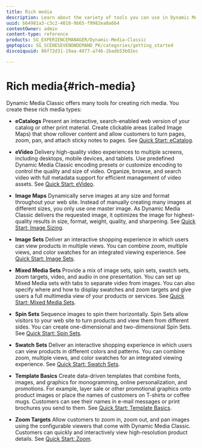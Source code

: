 ```yaml
---
title: Rich media
description: Learn about the variety of tools you can use in Dynamic Media Classic to create rich media.
uuid: b64981a3-c3c2-4010-9b65-f9982ea0a664
contentOwner: admin
content-type: reference
products: SG_EXPERIENCEMANAGER/Dynamic-Media-Classic
geptopics: SG_SCENESEVENONDEMAND_PK/categories/getting_started
discoiquuid: 86f72d31-19aa-4077-a746-2badb53b02ec

---
```


# Rich media{#rich-media}

Dynamic Media Classic offers many tools for creating rich media. You create these rich media types:

* **eCatalogs**
Present an interactive, search-enabled web version of your catalog or other print material. Create clickable areas (called Image Maps) that show rollover content and allow customers to turn pages, zoom, pan, and attach sticky notes to pages. See [Quick Start: eCatalog](/help/quick-start-ecatalog.md).

* **eVideo**
Delivery high-quality video experiences to multiple screens, including desktops, mobile devices, and tablets. Use predefined Dynamic Media Classic encoding presets or customize encoding to control the quality and size of video. Organize, browse, and search video with full metadata support for efficient management of video assets. See [Quick Start: eVideo](/help/quick-start-video.md).

* **Image Maps**
Dynamically serve images at any size and format throughout your web site. Instead of manually creating many images at different sizes, you only use one master image. As Dynamic Media Classic delivers the requested image, it optimizes the image for highest-quality results in size, format, weight, quality, and sharpening. See [Quick Start: Image Sizing](/help/quick-start-image-sizing.md).

* **Image Sets**
Deliver an interactive shopping experience in which users can view products in multiple views. You can combine zoom, multiple views, and color swatches for an integrated viewing experience. See [Quick Start: Image Sets](/help/quick-start-image-sets.md).

* **Mixed Media Sets**
Provide a mix of image sets, spin sets, swatch sets, zoom targets, video, and audio in one presentation. You can set up Mixed Media sets with tabs to separate video from images. You can also specify where and how to display swatches and zoom targets and give users a full multimedia view of your products or services. See [Quick Start: Mixed Media Sets](/help/quick-start-mixed-media-sets.md).

* **Spin Sets**
Sequence images to spin them horizontally. Spin Sets allow visitors to your web site to turn products and view them from different sides. You can create one-dimensional and two-dimensional Spin Sets. See [Quick Start: Spin Sets](/help/quick-start-spin-sets.md).

* **Swatch Sets**
Deliver an interactive shopping experience in which users can view products in different colors and patterns. You can combine zoom, multiple views, and color swatches for an integrated viewing experience. See [Quick Start: Swatch Sets](/help/quick-start-swatch-sets.md).

* **Template Basics**
Create data-driven templates that combine fonts, images, and graphics for monogramming, online personalization, and promotions. For example, layer sale or other promotional graphics onto product images or place the names of customers on T-shirts or coffee mugs. Customers can see their names in e-mail messages or print brochures you send to them. See [Quick Start: Template Basics](/help/quick-start-template-basics.md).

* **Zoom Targets**
Allow customers to zoom in, zoom out, and pan images using the configurable viewers that come with Dynamic Media Classic. Customers can quickly and interactively view high-resolution product details. See [Quick Start: Zoom](/help/quick-start-zoom.md).
